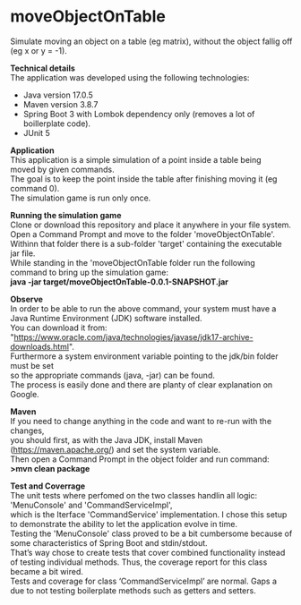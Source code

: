 # moveObjectOnTable
Simulate moving an object on a table (eg matrix), without the object fallig off (eg x or y = -1).

**Technical details**  
The application was developed using the following technologies:  
- Java version 17.0.5  
- Maven version 3.8.7  
- Spring Boot 3 with Lombok dependency only (removes a lot of boillerplate code).  
- JUnit 5

**Application**  
This application is a simple simulation of a point inside a table being  
moved by given commands.  
The goal is to keep the point inside the table after finishing moving it (eg command 0).  
The simulation game is run only once.  

**Running the simulation game**  
Clone or download this repository and place it anywhere in your file system.  
Open a Command Prompt and move to the folder 'moveObjectOnTable'.  
Withinn that folder there is a sub-folder 'target' containing the executable jar file.  
While standing in the 'moveObjectOnTable folder run the following command to bring up the simulation game:  
**java -jar target/moveObjectOnTable-0.0.1-SNAPSHOT.jar**  

**Observe**  
In order to be able to run the above command, your system must have a Java Runtime Environment (JDK) software installed.  
You can download it from: "https://www.oracle.com/java/technologies/javase/jdk17-archive-downloads.html".  
Furthermore a system environment variable pointing to the jdk/bin folder must be set  
so the appropriate commands (java, -jar) can be found.  
The process is easily done and there are planty of clear explanation on Google.   

**Maven**  
If you need to change anything in the code and want to re-run with the changes,  
you should first, as with the Java JDK, install Maven (https://maven.apache.org/) and set the system variable.  
Then open a Command Prompt in the object folder and run command:  
**>mvn clean package**  

**Test and Coverrage**  
The unit tests where perfomed on the two classes handlin all logic: 'MenuConsole' and 'CommandServiceImpl',  
which is the Iterface 'CommandService' implementation. I chose this setup to demonstrate the ability to let the application evolve in time.  
Testing the 'MenuConsole' class proved to be a bit cumbersome because of some characteristics of Spring Boot and stdin/stdout.  
That’s way chose to create tests that cover combined functionality instead of testing individual methods. 
Thus, the coverage report for this class became a bit wired.  
Tests and coverage for class ‘CommandServiceImpl’ are normal. Gaps a due to not testing boilerplate methods such as getters and setters.  
  
  
  

